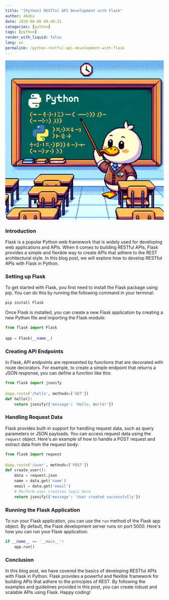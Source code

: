 ```yaml
---
title: "[Python] RESTful API Development with Flask"
author: 46ebu
date: 2020-08-08 08:40:21 
categories: [python]
tags: [python]
render_with_liquid: false
lang: en
permalink: /python-restful-api-development-with-flask
---
```


![Intro](/assets/img/post/python.png)
### Introduction

Flask is a popular Python web framework that is widely used for developing web applications and APIs. When it comes to building RESTful APIs, Flask provides a simple and flexible way to create APIs that adhere to the REST architectural style. In this blog post, we will explore how to develop RESTful APIs with Flask in Python.

### Setting up Flask

To get started with Flask, you first need to install the Flask package using pip. You can do this by running the following command in your terminal:

```python
pip install Flask
```

Once Flask is installed, you can create a new Flask application by creating a new Python file and importing the Flask module:

```python
from flask import Flask

app = Flask(__name__)
```

### Creating API Endpoints

In Flask, API endpoints are represented by functions that are decorated with route decorators. For example, to create a simple endpoint that returns a JSON response, you can define a function like this:

```python
from flask import jsonify

@app.route('/hello', methods=['GET'])
def hello():
    return jsonify({'message': 'Hello, World!'})
```

### Handling Request Data

Flask provides built-in support for handling request data, such as query parameters or JSON payloads. You can access request data using the `request` object. Here's an example of how to handle a POST request and extract data from the request body:

```python
from flask import request

@app.route('/user', methods=['POST'])
def create_user():
    data = request.json
    name = data.get('name')
    email = data.get('email')
    # Perform user creation logic here
    return jsonify({'message': 'User created successfully'})
```

### Running the Flask Application

To run your Flask application, you can use the `run` method of the Flask app object. By default, the Flask development server runs on port 5000. Here's how you can run your Flask application:

```python
if __name__ == '__main__':
    app.run()
```

### Conclusion

In this blog post, we have covered the basics of developing RESTful APIs with Flask in Python. Flask provides a powerful and flexible framework for building APIs that adhere to the principles of REST. By following the examples and guidelines provided in this post, you can create robust and scalable APIs using Flask. Happy coding!